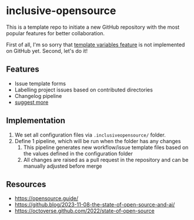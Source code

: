 # inclusive-opensource
This is a template repo to initiate a new GitHub repository with the most popular features for better collaboration.

First of all, I'm so sorry that [template variables feature](https://github.com/orgs/community/discussions/5336) is not implemented on GitHub yet. Second, let's do it!

## Features
- Issue template forms
- Labelling project issues based on contributed directories
- Changelog pipeline
- [suggest more](https://github.com/maZahaca/inclusive-opensource/discussions/1)

## Implementation
1. We set all configuration files via `.inclusiveopensource/` folder.
2. Define 1 pipeline, which will be run when the folder has any changes
   1. This pipeline generates new workflow/issue template files based on the values defined in the configuration folder
   2. All changes are raised as a pull request in the repository and can be manually adjusted before merge

## Resources
- https://opensource.guide/
- https://github.blog/2023-11-08-the-state-of-open-source-and-ai/
- https://octoverse.github.com/2022/state-of-open-source
